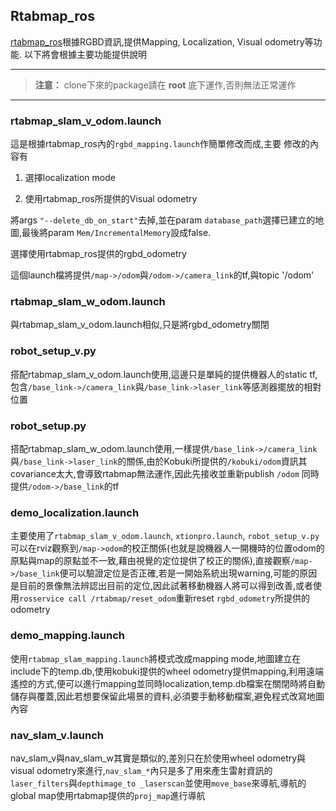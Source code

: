 ## Rtabmap_ros
[rtabmap_ros](http://wiki.ros.org/rtabmap_ros)根據RGBD資訊,提供Mapping, Localization, Visual odometry等功能. 以下將會根據主要功能提供說明

---

>**注意：** clone下來的package請在 **root** 底下運作,否則無法正常運作

---

### rtabmap_slam_v_odom.launch
這是根據rtabmap_ros內的`rgbd_mapping.launch`作簡單修改而成,主要
修改的內容有
1. 選擇localization mode

2. 使用rtabmap_ros所提供的Visual odometry

將args `"--delete_db_on_start"`去掉,並在param `database_path`選擇已建立的地圖,最後將param `Mem/IncrementalMemory`設成false.

選擇使用rtabmap_ros提供的rgbd_odometry

這個launch檔將提供`/map->/odom`與`/odom->/camera_link`的tf,與topic '/odom'

### rtabmap_slam_w_odom.launch
與rtabmap_slam_v_odom.launch相似,只是將rgbd_odometry關閉

### robot_setup_v.py
搭配rtabmap_slam_v_odom.launch使用,這邊只是單純的提供機器人的static tf,包含`/base_link->/camera_link`與`/base_link->laser_link`等感測器擺放的相對位置

### robot_setup.py
搭配rtabmap_slam_w_odom.launch使用,一樣提供`/base_link->/camera_link`與`/base_link->laser_link`的關係,由於Kobuki所提供的`/kobuki/odom`資訊其covariance太大,會導致rtabmap無法運作,因此先接收並重新publish `/odom` 同時提供`/odom->/base_link`的tf

### demo_localization.launch
主要使用了`rtabmap_slam_v_odom.launch`, `xtionpro.launch`, `robot_setup_v.py` 可以在rviz觀察到`/map->odom`的校正關係(也就是說機器人一開機時的位置odom的原點與map的原點並不一致,藉由視覺的定位提供了校正的關係),直接觀察`/map->/base_link`便可以驗證定位是否正確,若是一開始系統出現warning,可能的原因是目前的景像無法辨認出目前的定位,因此試著移動機器人將可以得到改善,或者使用`rosservice call /rtabmap/reset_odom`重新reset `rgbd_odometry`所提供的odometry

### demo_mapping.launch 
使用`rtabmap_slam_mapping.launch`將模式改成mapping mode,地圖建立在include下的temp.db,使用kobuki提供的wheel odometry提供mapping,利用遠端遙控的方式,便可以進行mapping並同時localization,temp.db檔案在關閉時將自動儲存與覆蓋,因此若想要保留此場景的資料,必須要手動移動檔案,避免程式改寫地圖內容

### nav_slam_v.launch
nav_slam_v與nav_slam_w其實是類似的,差別只在於使用wheel odometry與visual odometry來進行,`nav_slam_*`內只是多了用來產生雷射資訊的`laser_filters`與`depthimage_to _laserscan`並使用`move_base`來導航,導航的global map使用rtabmap提供的`proj_map`進行導航
